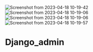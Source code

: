 ![Screenshot from 2023-04-18 10-19-42](https://user-images.githubusercontent.com/122869450/232678560-b0ad2b11-3049-4c1d-9660-216aa20032ba.png)
![Screenshot from 2023-04-18 10-19-06](https://user-images.githubusercontent.com/122869450/232678385-9a1ac6fa-65e5-4db9-b9e6-042e506a705d.png)
![Screenshot from 2023-04-18 10-19-06](https://user-images.githubusercontent.com/122869450/232678413-9096f084-e279-4d77-9f22-d2ee080a663a.png)
![Screenshot from 2023-04-18 10-19-57](https://user-images.githubusercontent.com/122869450/232678419-e8cea301-f5b3-4769-91ce-0eee46ffefeb.png)
# Django_admin
